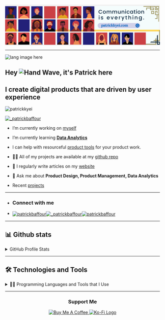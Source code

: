 <img src="./header.png" alt="Github Banner" align="center">

---
<p align="left"><img width=15%" src="lang.gif" alt="lang image here" /></p>

## Hey <img src="https://media.giphy.com/media/hvRJCLFzcasrR4ia7z/giphy.gif" width="28" alt="Hand Wave">, it's Patrick here

## I create digital products that are driven by user experience

![patrickkyei](https://komarev.com/ghpvc/?username=patrickkyei&label=Profile%20views&color=0e75b6&style=flat)

[![_patrickbaffour](https://img.shields.io/twitter/follow/_patrickbaffour?logo=twitter&style=for-the-badge)](https://twitter.com/_patrickbaffour)



- I’m currently working on [myself](https://patrickkyei.com/about "Patrick Kyei")

- I’m currently learning [**Data Analytics**](https://patrickkyei.com/posts/data-analytics-project/ "Cyclistic Data Analytics project")

- I can help with resourceful [product tools](https://patrickkyei.com/posts/product-resource-links/ "product tools") for your product work.

- 👨‍💻 All of my projects are available at my [github repo](https://github.com/PatrickKyei "github repo")

- 📝 I regularly write articles on my [website](https://patrickkyei.com/ "website")

- 💬 Ask me about **Product Design, Product Management, Data Analytics**

- Recent [projects](https://patrickkyei.com/projects/ "Project")

* * *



- ### Connect with me

- [<img align="center" src="https://raw.githubusercontent.com/rahuldkjain/github-profile-readme-generator/master/src/images/icons/Social/linked-in-alt.svg" alt="patrickbaffour" height="30" width="40" class="jop-noMdConv">](https://linkedin.com/in/patrickbaffour)[<img align="center" src="https://raw.githubusercontent.com/rahuldkjain/github-profile-readme-generator/master/src/images/icons/Social/instagram.svg" alt="_patrickbaffour" height="30" width="40" class="jop-noMdConv">](https://instagram.com/_patrickbaffour)[<img align="center" src="https://raw.githubusercontent.com/rahuldkjain/github-profile-readme-generator/master/src/images/icons/Social/dribbble.svg" alt="patrickbaffour" height="30" width="40" class="jop-noMdConv">](https://dribbble.com/patrickbaffour)

---
## 📊 Github stats

<details>
    <summary>GitHub Profile Stats</summary>
    <br/>
    <p align="center">

![patrickkyei](https://github-readme-stats.vercel.app/api/top-langs?username=patrickkyei&show_icons=true&locale=en&layout=compact)

![patrickkyei](https://github-readme-stats.vercel.app/api?username=patrickkyei&show_icons=true&theme=default#gh-light-mode-only)

![patrickkyei](https://github-readme-streak-stats.herokuapp.com/?user=patrickkyei&)
    </p>
</details>

---

<!------------------SECTION------------------------------->


## 🛠️ Technologies and Tools

<details>
<summary>🐱‍💻 Programming Languages and Tools that I Use</summary>
<table>
<thead>
  <tr>
    <th>Categories</th>
    <th colspan="5">Technology</th>
  </tr>
</thead>
<tbody align="center">
  <tr>
    <td>Programming Language</td>
    <td>
        <img src="https://img.shields.io/badge/Python-FFD43B?style=for-the-badge&logo=python&logoColor=darkgreen "/>
        <br>Python
    </td>
    <td>
        <img src="https://img.shields.io/badge/JavaScript-323330?style=for-the-badge&logo=javascript&logoColor=F7DF1E"  />
        <br>JavaScript
    </td>
    <td>
        <img src="https://img.shields.io/badge/Kotlin-0095D5?&style=for-the-badge&logo=kotlin&logoColor=white"  />
        <br>Kotlin
    </td>
    <td>
        <img src="https://img.shields.io/badge/PHP-777BB4?style=for-the-badge&logo=php&logoColor=white"  />
        <br>PHP
    </td>
    <td>
        <img src="https://img.shields.io/badge/Swift-FA7343?style=for-the-badge&logo=swift&logoColor=white"  />
        <br>Swift
    </td>
  </tr>
  <tr>
    <td>Libraries</td>
    <td>
        <img src="https://img.shields.io/badge/Numpy-777BB4?style=for-the-badge&logo=numpy&logoColor=white"  />
        <br>Numpy
    </td>
    <td>
        <img src="https://img.shields.io/badge/Pandas-2C2D72?style=for-the-badge&logo=pandas&logoColor=white"  />
        <br>Pandas
    </td>
    <td>
        <img src="https://img.shields.io/badge/Swift-FA7343?style=for-the-badge&logo=swift&logoColor=white" alt="Swift"  />
        <br>Matplotlib
    </td>
    <td>
        <img src="https://img.shields.io/badge/scikit_learn-F7931E?style=for-the-badge&logo=scikit-learn&logoColor=white" alt="Swift"  />
        <br>Scikit-Learn
    </td>
    <td>
        <img src="https://img.shields.io/badge/Swift-FA7343?style=for-the-badge&logo=swift&logoColor=white" alt="Swift"  />
        <br>Scrapy
    </td>
  </tr>
  <tr>
    <td>Front-End Technologies</td>
    <td>
        <img src="https://img.shields.io/badge/Sass-CC6699?style=for-the-badge&logo=sass&logoColor=white" alt="Sass"  />
        <br>Sass
    </td>
    <td>
        <img src="https://img.shields.io/badge/Bootstrap-563D7C?style=for-the-badge&logo=bootstrap&logoColor=white" alt="Bootstrap"  />
        <br>Bootstrap
    </td>
    <td>
        <img src="https://img.shields.io/badge/Tailwind_CSS-38B2AC?style=for-the-badge&logo=tailwind-css&logoColor=white" alt="Tailwind"  />
        <br>Tailwind
    </td>
    <td>
        <img src="https://img.shields.io/badge/JavaScript-323330?style=for-the-badge&logo=javascript&logoColor=F7DF1E" alt="JavaScript"  />
        <br>JavaScript
    </td>
    <td>
        <img src="https://img.shields.io/badge/Vue.js-35495E?style=for-the-badge&logo=vuedotjs&logoColor=4FC08D" alt="Vue"  />
        <br>Vue
    </td>
  </tr>
  <tr>
    <td>Back-End Technologies</td>
    <td>
        <img src="https://img.shields.io/badge/Django-092E20?style=for-the-badge&logo=django&logoColor=green" alt="Django"  />
        <br>Django
    </td>
    <td>
        <img src=" https://img.shields.io/badge/DJANGO-REST-ff1709?style=for-the-badge&logo=django&logoColor=white&color=ff1709&labelColor=gray" alt="CodeIgniter"  />
        <br>CodeIgniter
    </td>
    <td></td>
    <td></td>
    <td></td>
  </tr>
  <tr>
    <td>Database</td>
    <td>
        <img src="https://img.shields.io/badge/SQLite-07405E?style=for-the-badge&logo=sqlite&logoColor=white" alt="SQLite" />
        <br>SQLite
    </td>
    <td>
        <img src="https://img.shields.io/badge/MySQL-005C84?style=for-the-badge&logo=mysql&logoColor=white" alt="MySQL" />
        <br>MySQL
    </td>
    <td>
        <img src="https://img.shields.io/badge/PostgreSQL-316192?style=for-the-badge&logo=postgresql&logoColor=white" alt="PostgreSQL" />
        <br>PostgreSQL
    </td>
    <td>
        <img src="https://img.shields.io/badge/firebase-ffca28?style=for-the-badge&logo=firebase&logoColor=black" alt="Firestore" />
        <br>Firestore
    </td>
    <td>
        <img src="https://img.shields.io/badge/redis-%23DD0031.svg?&style=for-the-badge&logo=redis&logoColor=white" alt="Redis" />
        <br>Redis
    </td>
  </tr>
  <tr>
    <td>Cloud Hosting</td>
    <td>
        <img src="https://img.shields.io/badge/Google_Cloud-4285F4?style=for-the-badge&logo=google-cloud&logoColor=white" alt="Google Cloud" />
        <br>GCP
    </td>
    <td>
        <img src="https://img.shields.io/badge/Amazon_AWS-232F3E?style=for-the-badge&logo=amazon-aws&logoColor=white" alt="AWS" />
        <br>AWS
    </td>
    <td>
        <img src="https://img.shields.io/badge/microsoft%20azure-0089D6?style=for-the-badge&logo=microsoft-azure&logoColor=white" alt="Azure" />
        <br>Azure
    </td>
    <td>
        <img src="https://img.shields.io/badge/Heroku-430098?style=for-the-badge&logo=heroku&logoColor=white" alt="Heroku" />
        <br>Heroku
    </td>
    <td></td>
  </tr>
  <tr>
    <td rowspan="4">Software & Tools</td>
    <td>
        <img src="https://img.shields.io/badge/GitKraken-179287?style=for-the-badge&logo=GitKraken&logoColor=white" alt="Git" />
        <br>Git
    </td>
    <td>
        <img src="https://img.shields.io/badge/Jira-0052CC?style=for-the-badge&logo=Jira&logoColor=white" alt="Jira" />
        <br>Jira
    </td>
    <td>
    </td>
    <td>
        <img src="https://img.shields.io/badge/pycharm-143?style=for-the-badge&logo=pycharm&logoColor=black&color=black&labelColor=green" alt="Pycharm" />
        <br>Pycharm
    </td>
    <td>
        <img src="https://img.shields.io/badge/Android_Studio-3DDC84?style=for-the-badge&logo=android-studio&logoColor=white" alt="Android Studio" />
        <br>Android Studio
    </td>
  </tr>
  <tr>
    <td>
        <img src="https://img.shields.io/badge/Notion-000000?style=for-the-badge&logo=notion&logoColor=white" alt="Notion" />
        <br>Notion
    </td>
    <td>
        <img src="https://img.shields.io/badge/Ubuntu-E95420?style=for-the-badge&logo=ubuntu&logoColor=white" alt="Ubuntu" />
        <br>Ubuntu
    </td>
    <td>
        <img src="https://img.shields.io/badge/mac%20os-000000?style=for-the-badge&logo=apple&logoColor=white" alt="MacOS" />
        <br>MacOS
    </td>
    <td>
        <img src="https://img.shields.io/badge/Windows-0078D6?style=for-the-badge&logo=windows&logoColor=white" alt="Windows" />
        <br>Windows
    </td>
    <td>
        <img src="https://img.shields.io/badge/Figma-F24E1E?style=for-the-badge&logo=figma&logoColor=white" alt="figma"   >
        <br>Figma 
    </td>
  </tr>
  <tr>
    <td>
        <img src="https://img.shields.io/badge/IntelliJIDEA-000000.svg?style=for-the-badge&logo=intellij-idea&logoColor=white" alt="IntelliJ IDEA" />
        <br>IntelliJ IDEA
    </td>
    <td>
        <img src="https://img.shields.io/badge/Webpack-8DD6F9?style=for-the-badge&logo=Webpack&logoColor=white" alt="Webpack" />
        <br>Webpack
    </td>
    <td>
        <img src="https://img.shields.io/badge/circleci-343434?style=for-the-badge&logo=circleci&logoColor=white" alt="CircleCI" />
        <br>CircleCI
    </td>
    <td>
        <img src="https://img.shields.io/badge/travis_CI-3EAAAF?style=for-the-badge&logo=travisci&logoColor=white" alt="TravisCI" />
        <br>TravisCI
    </td>
    <td>
        <img src="https://img.shields.io/badge/GitHub_Actions-2088FF?style=for-the-badge&logo=github-actions&logoColor=white" alt="Github Actions" />
        <br>Github Actions
    </td>
  </tr>
  <tr>
    <td>
        <img src="https://img.shields.io/badge/GitKraken-179287?style=for-the-badge&logo=GitKraken&logoColor=white" alt="Github" />
        <br>Github
    </td>
    <td>
        <img src="https://img.shields.io/badge/Jupyter-F37626.svg?&style=for-the-badge&logo=Jupyter&logoColor=white" alt="Jupyter Notebook" />
        <br>Jupyter Notebook
    </td>
    <td>
        <img src="https://img.shields.io/badge/Numpy-777BB4?style=for-the-badge&logo=numpy&logoColor=white" alt="Mypy" />
        <br>Mypy
    </td>
    <td>
    </td>
    <td>
        <img src="https://img.shields.io/badge/Postman-FF6C37?style=for-the-badge&logo=Postman&logoColor=white" alt="Postman" />
        <br>Postman
    </td>
  </tr>
  <tr>
    <td>Linters & Code Formatters</td>
    <td>
        <img src="https://img.shields.io/badge/eslint-3A33D1?style=for-the-badge&logo=eslint&logoColor=white" alt="Github Actions" />
        <br>ESlint
    </td>
    <td>
        <img src="https://img.shields.io/badge/stylelint-000?style=for-the-badge&logo=stylelint&logoColor=white" alt="Github Actions" />
        <br>Stylelint
    </td>
    <td>
        <img src="https://img.shields.io/badge/stylelint-000?style=for-the-badge&logo=stylelint&logoColor=white" alt="Github Actions" />
        <br>Pylint
    </td>
    <td>
        Flake8
    </td>
    <td>
        <img src=" https://img.shields.io/badge/stylelint-000?style=for-the-badge&logo=stylelint&logoColor=white" alt="Github Actions" />
        <br>Black
    </td>
  </tr>
</tbody>
</table>
</details>
<!--Tools Image list: https://github.com/PrynsTag/PrynsTag/edit/master/README.md -->

---

<!------------------SECTION------------------------------->

<div align="center">
    <h3>Support Me</h3>
    <p>
        <a href="https://www.buymeacoffee.com/patrickbaffour" target="_blank">
            <img src="https://img.shields.io/badge/Buy_Me_A_Coffee-FFDD00?style=for-the-badge&logo=buy-me-a-coffee&logoColor=black" alt="Buy Me A Coffee" >
        </a>
        <a href="https://ko-fi.com/patrickkyei">
            <img src="https://img.shields.io/badge/Ko--fi-F16061?style=for-the-badge&logo=ko-fi&logoColor=white" alt="Ko-Fi Logo">
        </a>
    </p>
</div>

<!-- 
📊 **This Week I Spent My Time On**

```text
⌚︎ Time Zone: Accra/UTC

💬 Programming Languages: 
Python                   3 hrs 46 mins       █████████████░░░░░░░░░░░░   55.4% 
YAML                     1 hr 16 mins        ████░░░░░░░░░░░░░░░░░░░░░   18.79% 
INI                      38 mins             ██░░░░░░░░░░░░░░░░░░░░░░░   9.45% 
Text                     38 mins             ██░░░░░░░░░░░░░░░░░░░░░░░   9.35% 
requirements-pro.txt     18 mins             █░░░░░░░░░░░░░░░░░░░░░░░░   4.61%

🔥 Editors: 
PyCharm                  6 hrs 42 mins       ████████████████████████░   98.21% 
VS Code                  7 mins              ░░░░░░░░░░░░░░░░░░░░░░░░░   1.79%

🐱‍💻 Projects: 
oneBarangay-REST-API     6 hrs 44 mins       ████████████████████████░   98.85% 
docker                   4 mins              ░░░░░░░░░░░░░░░░░░░░░░░░░   1.15%

💻 Operating System: 
Windows                  6 hrs 44 mins       ████████████████████████░   98.85% 
Linux                    4 mins              ░░░░░░░░░░░░░░░░░░░░░░░░░   1.15% -->

<!-- For Reference -->



<!-- 
[<img src="https://angular.io/assets/images/logos/angular/angular.svg" alt="angular" width="40" height="40" class="jop-noMdConv">](https://angular.io) [<img src="https://raw.githubusercontent.com/devicons/devicon/master/icons/amazonwebservices/amazonwebservices-original-wordmark.svg" alt="aws" width="40" height="40" class="jop-noMdConv">](https://aws.amazon.com)[<img src="https://raw.githubusercontent.com/devicons/devicon/master/icons/bootstrap/bootstrap-plain-wordmark.svg" alt="bootstrap" width="40" height="40" class="jop-noMdConv">](https://getbootstrap.com)[<img src="https://raw.githubusercontent.com/devicons/devicon/master/icons/css3/css3-original-wordmark.svg" alt="css3" width="40" height="40" class="jop-noMdConv">](https://www.w3schools.com/css/)[<img src="https://www.vectorlogo.zone/logos/figma/figma-icon.svg" alt="figma" width="40" height="40" class="jop-noMdConv">](https://www.figma.com/)[<img src="https://www.vectorlogo.zone/logos/google_cloud/google_cloud-icon.svg" alt="gcp" width="40" height="40" class="jop-noMdConv">](https://cloud.google.com)[<img src="https://www.vectorlogo.zone/logos/git-scm/git-scm-icon.svg" alt="git" width="40" height="40" class="jop-noMdConv">](https://git-scm.com/)[<img src="https://raw.githubusercontent.com/devicons/devicon/master/icons/html5/html5-original-wordmark.svg" alt="html5" width="40" height="40" class="jop-noMdConv">](https://www.w3.org/html/)[<img src="https://www.vectorlogo.zone/logos/adobe_illustrator/adobe_illustrator-icon.svg" alt="illustrator" width="40" height="40" class="jop-noMdConv">](https://www.adobe.com/in/products/illustrator.html)[<img src="https://raw.githubusercontent.com/devicons/devicon/master/icons/javascript/javascript-original.svg" alt="javascript" width="40" height="40" class="jop-noMdConv">](https://developer.mozilla.org/en-US/docs/Web/JavaScript)[<img src="https://raw.githubusercontent.com/devicons/devicon/master/icons/linux/linux-original.svg" alt="linux" width="40" height="40" class="jop-noMdConv">](https://www.linux.org/)[<img src="https://raw.githubusercontent.com/prplx/svg-logos/5585531d45d294869c4eaab4d7cf2e9c167710a9/svg/materialize.svg" alt="materialize" width="40" height="40" class="jop-noMdConv">](https://materializecss.com/)[<img src="https://raw.githubusercontent.com/devicons/devicon/master/icons/mongodb/mongodb-original-wordmark.svg" alt="mongodb" width="40" height="40" class="jop-noMdConv">](https://www.mongodb.com/)[<img src="https://raw.githubusercontent.com/devicons/devicon/master/icons/nodejs/nodejs-original-wordmark.svg" alt="nodejs" width="40" height="40" class="jop-noMdConv">](https://nodejs.org)[<img src="https://raw.githubusercontent.com/devicons/devicon/master/icons/photoshop/photoshop-line.svg" alt="photoshop" width="40" height="40" class="jop-noMdConv">](https://www.photoshop.com/en)[<img src="https://www.vectorlogo.zone/logos/getpostman/getpostman-icon.svg" alt="postman" width="40" height="40" class="jop-noMdConv">](https://postman.com)[<img src="https://raw.githubusercontent.com/devicons/devicon/master/icons/python/python-original.svg" alt="python" width="40" height="40" class="jop-noMdConv">](https://www.python.org)[<img src="https://raw.githubusercontent.com/devicons/devicon/master/icons/react/react-original-wordmark.svg" alt="react" width="40" height="40" class="jop-noMdConv">](https://reactjs.org/)[<img src="https://raw.githubusercontent.com/devicons/devicon/master/icons/typescript/typescript-original.svg" alt="typescript" width="40" height="40" class="jop-noMdConv">](https://www.typescriptlang.org/)[<img src="https://cdn.worldvectorlogo.com/logos/adobe-xd.svg" alt="xd" width="40" height="40" class="jop-noMdConv">](https://www.adobe.com/products/xd.html) -->
